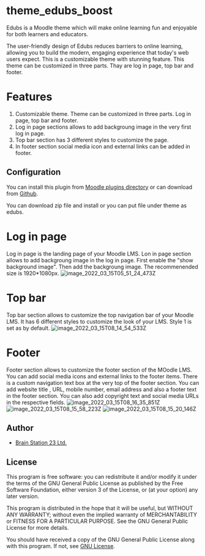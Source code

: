 # theme_edubs_boost
Edubs is a Moodle theme which will make online learning fun and enjoyable for both learners and educators.

The user-friendly design of Edubs reduces barriers to online learning, allowing you to build the modern, engaging experience that today's web users expect. This is a customizable theme with stunning feature. This theme can be customized in three parts. Thay are log in page, top bar and footer.

# Features
1. Customizable theme. Theme can be customized in three parts. Log in page, top bar and footer.
2. Log in page sections allows to add backgroung image in the very first log in page.
3. Top bar section has 3 different styles to customize the page.
4. In footer section social media icon and external links can be added in footer.

## Configuration

You can install this plugin from [Moodle plugins directory](https://moodle.org/plugins) or can download from [Github](https://github.com/eLearning-BS23/theme_edubs_boost).

You can download zip file and install or you can put file under theme as edubs.

# Log in page
Log in page is the landing page of your Moodle LMS. Lon in page section allows to add backgroung image in the log in page. First enable the "show background image". Then add the backgroung image. The recommenended size is 1920*1080px.
![image_2022_03_15T05_51_24_473Z](https://user-images.githubusercontent.com/97436713/158323213-a45ae023-e4de-4527-95b6-dd74efbf62a3.png)

# Top bar
Top bar section allows to customize the top navigation bar of your Moodle LMS. It has 6 different styles to customize the look of your LMS. Style 1 is set as by default.
![image_2022_03_15T08_14_54_533Z](https://user-images.githubusercontent.com/97436713/158335293-862cdea7-e359-46be-82ea-0caebaf12094.png)


# Footer
Footer section allows to customize the footer section of the MOodle LMS. You can add social media icons and external links to the footer items. 
There is a custom navigation text box at the very top of the footer section. You can add website title , URL, mobile number, email address and also a footer text in the footer section. You can also add copyright text and social media URLs in the respective fields.
![image_2022_03_15T08_16_35_851Z](https://user-images.githubusercontent.com/97436713/158335341-76d8fa4c-b3f3-4974-91e5-a61711aa03d0.png)
![image_2022_03_15T08_15_58_223Z](https://user-images.githubusercontent.com/97436713/158335384-1f4cac9b-548c-4444-ab08-344a95f30132.png)
![image_2022_03_15T08_15_20_146Z](https://user-images.githubusercontent.com/97436713/158335440-ca3afb15-9d58-4ac9-b1e7-b44d32fd081e.png)

## Author
- [Brain Station 23 Ltd.](https://brainstation-23.com)

## License
This program is free software: you can redistribute it and/or modify it under the terms of the GNU General Public License as published by the Free Software Foundation, either version 3 of the License, or (at your option) any later version.

This program is distributed in the hope that it will be useful, but WITHOUT ANY WARRANTY; without even the implied warranty of MERCHANTABILITY or FITNESS FOR A PARTICULAR PURPOSE. See the GNU General Public License for more details.

You should have received a copy of the GNU General Public License along with this program. If not, see [GNU License](http://www.gnu.org/licenses/).



